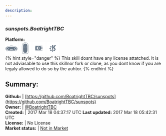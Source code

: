 ```yaml
---
description: 
---
```


### _sunspots.BoatrightTBC_  
  
**Platform:**  
 ![Mark I](../.gitbook/assets/mark-1-icon.png)  ![Mark II](../.gitbook/assets/mark-2-icon.png)  ![Picroft](../.gitbook/assets/picroft-icon.png)  ![plasmoid](../.gitbook/assets/kde.png)   
{% hint style="danger" %}
This skill dosnt have any license attatched. It is not adviasable to use this skillnor fork or clone, as you dont know if you are legaly allowed to do so by the auhtor.
{% endhint %}
  
## Summary:  
**Github:** | [https://github.com/BoatrightTBC/sunspots](https://github.com/BoatrightTBC/sunspots)  
**Owner:** | [@BoatrightTBC](https://github.com/BoatrightTBC)  
**Created:** | 2017 Mar 18 04:37:17 UTC  **Last updated:** 2017 Mar 18 05:42:31 UTC  
**License:** | No License  
**Market status:** | [Not in Market](https://market.mycroft.ai/skill/)  

